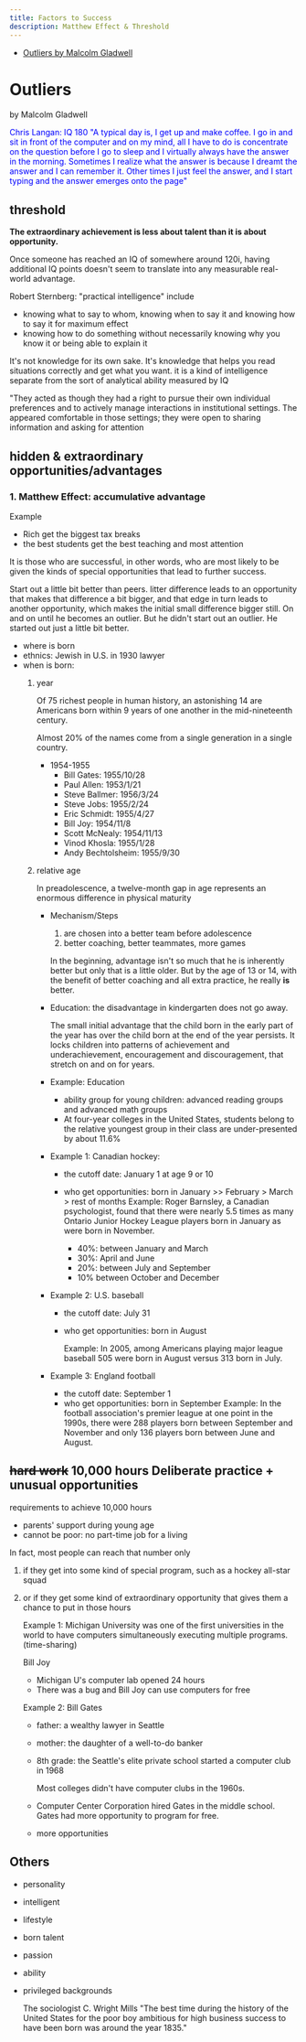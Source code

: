 ```yaml
---
title: Factors to Success
description: Matthew Effect & Threshold
---
```


* [Outliers by Malcolm Gladwell](http://amzn.to/2FicwFn)

# Outliers

by Malcolm Gladwell

<font color="blue">Chris Langan: IQ 180
"A typical day is, I get up and make coffee. I go in and sit in front of the computer and on my mind, all I have to do is concentrate on the question before I go to sleep and I virtually always have the answer in the morning. Sometimes I realize what the answer is because I dreamt the answer and I can remember it. Other times I just feel the answer, and I start typing and the answer emerges onto the page"
</font>

## threshold
**The extraordinary achievement is less about talent than it is about opportunity.**

Once someone has reached an IQ of somewhere around 120i, having additional IQ points doesn't seem to translate into any measurable real-world advantage.

Robert Sternberg: "practical intelligence"
include

* knowing what to say to whom, knowing when to say it and knowing how to say it for maximum effect
* knowing how to do something without necessarily knowing why you know it or being able to explain it

It's not knowledge for its own sake. It's knowledge that helps you read situations correctly and get what you want. it is a kind of intelligence separate from the sort of analytical ability measured by IQ

"They acted as though they had a right to pursue their own individual preferences and to actively manage interactions in institutional settings. The appeared comfortable in those settings; they were open to sharing information and asking for attention
## hidden & extraordinary opportunities/advantages
### 1. Matthew Effect: accumulative advantage

Example

* Rich get the biggest tax breaks
* the best students get the best teaching and most attention

It is those who are successful, in other words, who are most likely to be given the kinds of special opportunities that lead to further success.

Start out a little bit better than peers.
litter difference leads to an opportunity that makes that difference a bit bigger, and that edge in turn leads to another opportunity, which makes the initial small difference bigger still.
On and on until he becomes an outlier. But he didn't start out an outlier. He started out just a little bit better.

* where is born
* ethnics: Jewish in U.S. in 1930 lawyer
* when is born: 
    1. year

        Of 75 richest people in human history, an astonishing 14 are Americans born within 9 years of one another in the mid-nineteenth century.
        
        Almost 20% of the names come from a single generation in a single country.
        
        * 1954-1955
            * Bill Gates: 1955/10/28
            * Paul Allen: 1953/1/21
            * Steve Ballmer: 1956/3/24
            * Steve Jobs: 1955/2/24
            * Eric Schmidt: 1955/4/27
            * Bill Joy: 1954/11/8
            * Scott McNealy: 1954/11/13
            * Vinod Khosla: 1955/1/28
            * Andy Bechtolsheim: 1955/9/30
    1. relative age

       In preadolescence, a twelve-month gap in age represents an enormous difference in physical maturity
       
       * Mechanism/Steps
               
          1. are chosen into a better team before adolescence
          2. better coaching, better teammates, more games
          
          In the beginning, advantage isn't so much that he is inherently better but only that is a little older. But by the age of 13 or 14, with the benefit of better coaching and all extra practice, he really **is** better. 
          
        * Education: the disadvantage in kindergarten does not go away.
          
          The small initial advantage that the child born in the early part of the year has over the child born at the end of the year persists.
          It locks children into patterns of achievement and underachievement, encouragement and discouragement, that stretch on and on for years.
          
       * Example: Education
         * ability group for young children: advanced reading groups and advanced math groups
         * At four-year colleges in the United States, students belong to the relative youngest group in their class are under-presented by about 11.6%
       * Example 1: Canadian hockey: 
           * the cutoff date: January 1 at age 9 or 10
           * who get opportunities: born in January >> February > March > rest of months
               Example: Roger Barnsley, a Canadian psychologist, found that there were nearly 5.5 times as many Ontario Junior Hockey League players born in January as were born in November.
               
               * 40%: between January and March
               * 30%: April and June
               * 20%: between July and September
               * 10% between October and December
        * Example 2: U.S. baseball
            * the cutoff date: July 31
            * who get opportunities: born in August
    
                Example: In 2005, among Americans playing major league baseball 505 were born in August versus 313 born in July.
                
        * Example 3: England football
            * the cutoff date: September 1
            * who get opportunities: born in September
            Example: In the football association's premier league at one point in the 1990s, there were 288 players born between September and November and only 136 players born between June and August.
        
## <del>hard work</del> 10,000 hours Deliberate practice  + unusual opportunities
requirements to achieve 10,000 hours

* parents' support during young age
* cannot be poor: no part-time job for a living

In fact, most people can reach that number only 

1. if they get into some kind of special program, such as a hockey all-star squad
2. or if they get some kind of extraordinary opportunity that gives them a chance to put in those hours

    Example 1: Michigan University was one of the first universities in the world to have computers simultaneously executing multiple programs. (time-sharing)
    
    Bill Joy
    
    * Michigan U's computer lab opened 24 hours
    * There was a bug and Bill Joy can use computers for free

    Example 2: Bill Gates
    
    * father: a wealthy lawyer in Seattle
    * mother: the daughter of a well-to-do banker
    * 8th grade: the Seattle's elite private school started a computer club in 1968

        Most colleges didn't have computer clubs in the 1960s.
        
    * Computer Center Corporation hired Gates in the middle school. Gates had more opportunity to program for free.
        
    * more opportunities

## Others
* personality
* intelligent
* lifestyle
* born talent
* passion
* ability
* privileged backgrounds

    The sociologist C. Wright Mills "The best time during the history of the United States for the poor boy ambitious for high business success to have been born was around the year 1835."

